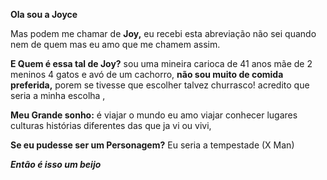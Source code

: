 **Ola sou a Joyce** 

Mas  podem me chamar de **Joy,** eu recebi esta abreviação não sei quando nem de quem mas eu amo que me chamem assim.

**E Quem é essa tal de Joy?** 
 sou uma mineira carioca de 41 anos mãe de 2 meninos 4 gatos e avó de um cachorro, **não sou muito de comida preferida,** porem se tivesse que escolher talvez churrasco! acredito que seria a minha escolha , 
 
 **Meu Grande sonho:**  é viajar o mundo eu amo viajar conhecer lugares culturas histórias diferentes das que ja vi ou vivi, 

 **Se eu pudesse ser um Personagem?** Eu seria a tempestade (X Man) 

 ***Então é isso um beijo***

